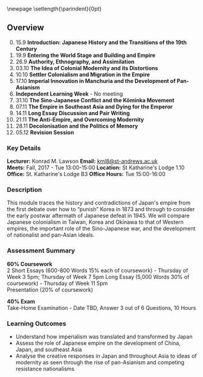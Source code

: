 \newpage
\setlength{\parindent}{0pt}

## Overview

0. 15.9 **Introduction: Japanese History and the Transitions of the 19th Century**
1. 19.9 **Entering the World Stage and Building and Empire**
2. 26.9 **Authority, Ethnography, and Assimilation**
3. 03.10 **The Idea of Colonial Modernity and its Distortions**
4. 10.10 **Settler Colonialism and Migration in the Empire**
5. 17.10 **Imperial Innovation in Manchuria and the Development of Pan-Asianism**
6. **Independent Learning Week** - No meeting
7. 31.10 **The Sino-Japanese Conflict and the Kōminka Movement**
8. 07.11 **The Empire in Southeast Asia and Dying for the Emperor**
9. 14.11 **Long Essay Discussion and Pair Writing**
10. 21.11 **The Anti-Empire, and Overcoming Modernity**
11. 28.11 **Decolonisation and the Politics of Memory**
12. 05.12 **Revision Session**

### Key Details

**Lecturer:** Konrad M. Lawson **Email:** kml8@st-andrews.ac.uk  
**Meets:** Fall, 2017 - Tue 13:00-15:00 **Location:** St Katharine's Lodge 1.10  
**Office:** St. Katharine's Lodge B3  **Office Hours:** Tue 15:00-16:00

### Description	

This module traces the history and contradictions of Japan's empire from the first debate over how to “punish” Korea in 1873 and through to consider the early postwar aftermath of Japanese defeat in 1945. We will compare Japanese colonialism in Taiwan, Korea and Okinawa to that of Western empires, the important role of the Sino-Japanese war, and the development of nationalist and pan-Asian ideals.

### Assessment Summary

**60% Coursework**  
2 Short Essays (600-800 Words 15% each of coursework) - Thursday of Week 3 5pm; Thursday of Week 7 5pm
Long Essay (5,000 Words 30% of coursework) - Thursday of Week 11 5pm   
Presentation (20% of coursework)

**40% Exam**  
Take-Home Examination - Date TBD, Answer 3 out of 6 Questions, 10 Hours  

### Learning Outcomes

* Understand how imperialism was translated and transformed by Japan
* Assess the role of Japanese empire on the development of China, Japan, and southeast Asia
* Analyse the creative responses in Japan and throughout Asia to ideas of modernity as seen through the rise of pan-Asianism and competing resistance nationalisms

